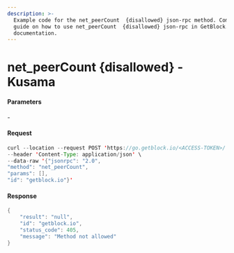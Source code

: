 ```yaml
---
description: >-
  Example code for the net_peerCount  {disallowed} json-rpc method. Сomplete
  guide on how to use net_peerCount  {disallowed} json-rpc in GetBlock.io Web3
  documentation.
---
```


# net\_peerCount {disallowed} - Kusama

#### Parameters

\-

#### Request

```java
curl --location --request POST 'https://go.getblock.io/<ACCESS-TOKEN>/' \
--header 'Content-Type: application/json' \ 
--data-raw '{"jsonrpc": "2.0",
"method": "net_peerCount",
"params": [],
"id": "getblock.io"}'
```

#### Response

```java
{
    "result": "null",
    "id": "getblock.io",
    "status_code": 405,
    "message": "Method not allowed"
}
```
